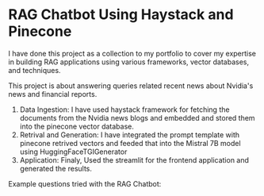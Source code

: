# RAG Chatbot Using Haystack and Pinecone

I have done this project as a collection to my portfolio to cover my expertise in building RAG applications using various frameworks, vector databases, and techniques.

This project is about answering queries related recent news about Nvidia's news and financial reports. 
  1. Data Ingestion: I have used haystack framework for fetching the documents from the Nvidia news blogs and embedded and stored them into the pinecone vector database.
  2. Retrival and Generation: I have integrated the prompt template with pinecone retrived vectors and feeded that into the Mistral 7B model using HuggingFaceTGIGenerator
  3. Application: Finaly, Used the streamlit for the frontend application and generated the results.

 Example questions tried with the RAG Chatbot:
 
